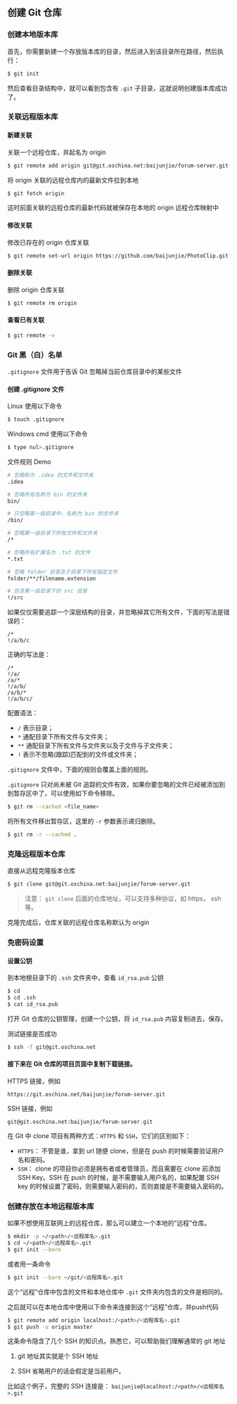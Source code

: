 ## 创建 Git 仓库

### 创建本地版本库

首先，你需要新建一个存放版本库的目录，然后进入到该目录所在路径，然后执行：

```sh
$ git init
```

然后查看目录结构中，就可以看到包含有 `.git` 子目录，这就说明创建版本库成功了。


### 关联远程版本库

#### 新建关联

关联一个远程仓库，并起名为 origin

```sh
$ git remote add origin git@git.oschina.net:baijunjie/forum-server.git
```

将 origin 关联的远程仓库内的最新文件拉到本地

```sh
$ git fetch origin
```

这时前面关联的远程仓库的最新代码就被保存在本地的 origin 远程仓库映射中

#### 修改关联

修改已存在的 origin 仓库关联

```sh
$ git remote set-url origin https://github.com/baijunjie/PhotoClip.git
```

#### 删除关联

删除 origin 仓库关联

```sh
$ git remote rm origin
```

#### 查看已有关联

```sh
$ git remote -v
```


### Git 黑（白）名单

`.gitignore` 文件用于告诉 Git 忽略掉当前仓库目录中的某些文件

#### 创建 .gitignore 文件

Linux 使用以下命令

```sh
$ touch .gitignore
```

Windows cmd 使用以下命令

```sh
$ type nul>.gitignore
```

文件规则 Demo

```sh
# 忽略称为 .idea 的文件和文件夹
.idea

# 忽略所有名称为 bin 的文件夹
bin/

# 只忽略第一级目录中，名称为 bin 的文件夹
/bin/

# 忽略第一级目录下所有文件和文件夹
/*

# 忽略所有扩展名为 .txt 的文件
*.txt

# 忽略 folder 目录及子目录下所有指定文件
folder/**/filename.extension

# 包含第一级目录下的 src 目录
!/src
```

如果仅仅需要追踪一个深层结构的目录，并忽略掉其它所有文件，下面的写法是错误的：

```
/*
!/a/b/c
```

正确的写法是：

```
/*
!/a/
/a/*
!/a/b/
/a/b/*
!/a/b/c/
```

配置语法：

- `/`  表示目录；
- `*`  通配目录下所有文件与文件夹；
- `**` 通配目录下所有文件与文件夹以及子文件与子文件夹；
- `!`  表示不忽略(跟踪)匹配到的文件或文件夹；

`.gitignore` 文件中，下面的规则会覆盖上面的规则。

`.gitignore` 只对尚未被 Git 追踪的文件有效，如果你要忽略的文件已经被添加到到暂存区中了，可以使用如下命令移除。

```sh
$ git rm --cached <file_name>
```

将所有文件移出暂存区，这里的 `-r` 参数表示递归删除。

```sh
$ git rm -r --cached .
```

### 克隆远程版本仓库

直接从远程克隆版本仓库

```sh
$ git clone git@git.oschina.net:baijunjie/forum-server.git
```

> 注意： `git clone` 后面的仓库地址，可以支持多种协议，如 https， ssh 等。

克隆完成后，仓库关联的远程仓库名称默认为 origin


### 免密码设置

#### 设置公钥

到本地根目录下的 `.ssh` 文件夹中，查看 `id_rsa.pub` 公钥

```sh
$ cd
$ cd .ssh
$ cat id_rsa.pub
```

打开 Git 仓库的公钥管理，创建一个公钥，将 `id_rsa.pub` 内容复制进去，保存。

测试链接是否成功

```sh
$ ssh -T git@git.oschina.net
```

#### 接下来在 Git 仓库的项目页面中复制下载链接。

HTTPS 链接，例如

```
https://git.oschina.net/baijunjie/forum-server.git
```

SSH 链接，例如

```
git@git.oschina.net:baijunjie/forum-server.git
```

在 Git 中 clone 项目有两种方式：`HTTPS` 和 `SSH`，它们的区别如下：

- `HTTPS`： 不管是谁，拿到 url 随便 clone，但是在 push 的时候需要验证用户名和密码。
- `SSH`： clone 的项目你必须是拥有者或者管理员，而且需要在 clone 前添加 SSH Key。SSH 在 push 的时候，是不需要输入用户名的，如果配置 SSH key 的时候设置了密码，则需要输入密码的，否则直接是不需要输入密码的。


### 创建存放在本地远程版本库

如果不想使用互联网上的远程仓库，那么可以建立一个本地的“远程”仓库。

```sh
$ mkdir -p ~/<path>/<远程库名>.git                                             
$ cd ~/<path>/<远程库名>.git
$ git init --bare
```

或者用一条命令

```sh
$ git init --bare ~/git/<远程库名>.git
```

这个“远程”仓库中包含的文件和本地仓库中 `.git` 文件夹内包含的文件是相同的。

之后就可以在本地仓库中使用以下命令来连接到这个“远程”仓库，并push代码

```sh
$ git remote add origin localhost:/<path>/<远程库名>.git
$ git push -u origin master
```

这条命令隐含了几个 SSH 的知识点。熟悉它，可以帮助我们理解通常的 git 地址

1. git 地址其实就是个 SSH 地址

2. SSH 省略用户的话会假定是当前用户。

比如这个例子，完整的 SSH 连接是： `baijunjie@localhost:/<path>/<远程库名>.git`